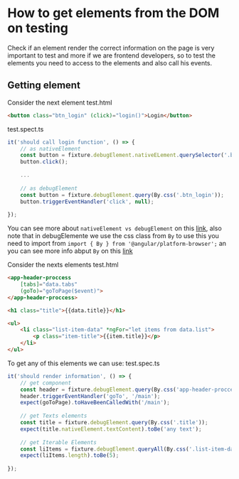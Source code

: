 
# How to get elements from the DOM on testing
Check if an element render the correct information on the page is very important to test and more if we are frontend developers, so to test the elements you need to access to the elements and also call his events.

## Getting element
Consider the next element
test.html
```html
<button class="btn_login" (click)="login()">Login</button>
```

test.spect.ts
```ts
it('should call login function', () => {
    // as nativeElement
    const button = fixture.debugElement.nativeELement.querySelector('.btn_login');
    button.click();
    
    ...
    
    // as debugElement
    const button = fixture.debugElement.query(By.css('.btn_login'));
    button.triggerEventHandler('click', null);
    
});
```
You can see more about ```nativeElement vs debugElement``` on this [link](https://angular.io/guide/testing-components-basics), also note that in debugElemente we use the css class from ```By``` to use this you need to import from ```import { By } from '@angular/platform-browser';``` an you can see more info abput ```By``` on this [link](https://angular.io/api/platform-browser/By)

Consider the nexts elements
test.html
```html
<app-header-proccess
    [tabs]="data.tabs"
    (goTo)="goToPage($event)">
</app-header-proccess>

<h1 class="title">{{data.title}}</h1>

<ul>
    <li class="list-item-data" *ngFor="let items from data.list">
        <p class="item-title">{{item.title}}</p>
    </li>
</ul>
```
To get any of this elements we can use:
test.spec.ts
```ts
it('should render information', () => {
    // get component
    const header = fixture.debugElement.query(By.css('app-header-proccess'));
    header.triggerEventHandler('goTo', '/main');
    expect(goToPage).toHaveBeenCalledWith('/main');
    
    // get Texts elements
    const title = fixture.debugElement.query(By.css('.title'));
    expect(title.nativeElement.textContent).toBe('any text');
    
    // get Iterable Elements
    const liItems = fixture.debugElement.queryAll(By.css('.list-item-data'));
    expect(liItems.length).toBe(5);
    
});
```
